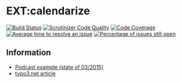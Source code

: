 # EXT:calendarize

[![Build Status](https://travis-ci.org/lochmueller/calendarize.svg?branch=master)](https://travis-ci.org/lochmueller/calendarize)
[![Scrutinizer Code Quality](https://scrutinizer-ci.com/g/lochmueller/calendarize/badges/quality-score.png?b=master)](https://scrutinizer-ci.com/g/lochmueller/calendarize/?branch=master)
[![Code Coverage](https://scrutinizer-ci.com/g/lochmueller/calendarize/badges/coverage.png?b=master)](https://scrutinizer-ci.com/g/lochmueller/calendarize/?branch=master)
[![Average time to resolve an issue](http://isitmaintained.com/badge/resolution/lochmueller/calendarize.svg)](http://isitmaintained.com/project/lochmueller/calendarize "Average time to resolve an issue")
[![Percentage of issues still open](http://isitmaintained.com/badge/open/lochmueller/calendarize.svg)](http://isitmaintained.com/project/lochmueller/calendarize "Percentage of issues still open")

Information
-----------
* [Podcast example (state of 03/2015)](https://www.youtube.com/watch?v=CUVaRgjpuOI)
* [typo3.net article](https://www.typo3.net/artikel/typo3-calendarize-moderne-extbasefluid-struktur-und-flexible-datenhaltung/)
